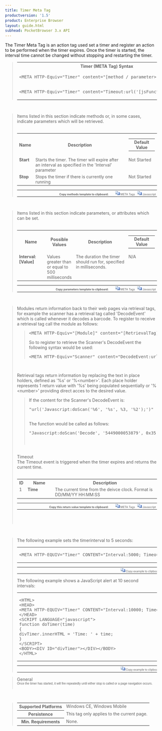 ```yaml
---
title: Timer Meta Tag
productversion: '1.5'
product: Enterprise Browser
layout: guide.html
subhead: PocketBrowser 3.x API
---
```


The Timer Meta Tag is an action tag used set a timer and register an action to be performed when the timer expires. Once the timer is started, the interval time cannot be changed without stopping and restarting the timer.

<div id="SyntaxSpan" style="display:block">
<blockquote>
<table class="clsSyntax" cellspacing="1" cellpadding="3" width="95%">
<tr>
<th class="clsSyntaxHeadings">Timer (META Tag) Syntax
</th>
</tr>
<tr>
<td class="clsSyntaxCells">
<pre class="clsSyntaxCells">&lt;META HTTP-Equiv="Timer" content="[method / parameter&gt;</pre>
</td>
</tr>
<tr>
<td class="clsSyntaxCells">
 <pre class="clsSyntaxCells">&lt;META HTTP-Equiv="Timer" content="Timeout:url('[jsFunction | url]')"&gt;</pre>
</td>
</tr>
</table>
</blockquote><br></div>
<div id="ParametersWOSpan" style="display:block">
<blockquote>
Items listed in this section indicate methods or, in some cases, indicate parameters which will be retrieved.
<BR><BR><table class="clsSyntax" cellspacing="1" cellpadding="3" width="95%">
<col width="10%">
<col width="68%">
<col width="22%">
<tr>
<th class="clsSyntaxHeadings">Name</th>
<th class="clsSyntaxHeadings">Description</th>
<th class="clsSyntaxHeadings">
  <table cellspacing="0" cellpadding="0">
    <tr>
      <td width="85%" class="clsSyntaxHeadings" style="border-bottom-style: none;">Default Value</td>
    </tr>
  </table>
</th>
</tr>
<tr>
<td valign="top" class="clsSyntaxCells"><b>Start</b></td>
<td valign="top" class="clsSyntaxCells">Starts the timer.  The timer will expire after an interval as specified in the 'Interval' parameter</td>
<td valign="top" class="clsSyntaxCells">Not Started</td>
</tr>
<tr>
<td valign="top" class="clsSyntaxCells"><b>Stop</b></td>
<td valign="top" class="clsSyntaxCells">Stops the timer if there is currently one running</td>
<td valign="top" class="clsSyntaxCells">Not Started</td>
</tr>
</table>
<table cellspacing="1" cellpadding="3" width="95%">
<col width="78%">
<col width="8%">
<col width="1%">
<col width="5%">
<col width="1%">
<col width="5%">
<col width="2%">
<tr align="right">
<td></td>
<td valign="bottom" style="border-bottom-style: none;font-weight:normal;font-size:xx-small;"><nobr><b>Copy methods template to clipboard:</b></nobr></td>
<td></td>
<td valign="bottom" style="border-bottom-style: none;font-weight:normal;font-size:xx-small;"><nobr><img id="imgCopyDefaultsWO" alt="Copy META Tag template to clipboard" onclick="CopyTemplate('txtMETATemplateWO')" onmouseover="this.style.cursor='hand'" src="../Resources/CopyDefaults.gif">
			META Tags
		</nobr></td>
<td></td>
<td valign="middle" style="border-bottom-style: none;font-weight:normal;font-size:xx-small;"><nobr><img id="imgCopyDefaultsWO" alt="Copy Javascript template to clipboard" onclick="CopyTemplate('txtJavascriptTemplateWO')" onmouseover="this.style.cursor='hand'" src="../Resources/CopyDefaults.gif">
			Javascript
		</nobr></td>
<td></td>
</tr>
</table>
<div style="display:none"><textarea id="txtMETATemplateWO">&lt;!-- 
The Timer META Tag is an action tag used to set a timer and register an action to perform on each interval. Once the timer is started the interval time can not be changed without stopping the timer and restarting it.
--&gt;

&lt;!-- &lt;META HTTP-Equiv="Timer" Content="Start"&gt; --&gt;      &lt;!-- Starts the timer.  The timer will expire after an interval as specified in the 'Interval' parameter --&gt;
&lt;!-- &lt;META HTTP-Equiv="Timer" Content="Stop"&gt; --&gt;      &lt;!-- Stops the timer if there is currently one running --&gt;</textarea></div>
<div style="display:none"><textarea id="txtJavascriptTemplateWO">&lt;script&gt;
/*
The Timer META Tag is an action tag used to set a timer and register an action to perform on each interval. Once the timer is started the interval time can not be changed without stopping the timer and restarting it.
*/

function doTimerInit()
{
var objGeneric = new ActiveXObject("PocketBrowser.Generic");

//objGeneric.InvokeMETAFunction('Timer', 'Start');      /* Starts the timer.  The timer will expire after an interval as specified in the 'Interval' parameter */
//objGeneric.InvokeMETAFunction('Timer', 'Stop');      /* Stops the timer if there is currently one running */

}
&lt;/script&gt;</textarea></div>
</blockquote><br></div>
<div id="ParametersWSpan" style="display:block">
<blockquote>
Items listed in this section indicate parameters, or attributes which can be set.
<BR><BR><table class="clsSyntax" cellspacing="1" cellpadding="3" width="95%">
<col width="20%">
<col width="20%">
<col width="38%">
<col width="22%">
<tr>
<th class="clsSyntaxHeadings">Name</th>
<th class="clsSyntaxHeadings">Possible Values</th>
<th class="clsSyntaxHeadings">Description</th>
<th class="clsSyntaxHeadings">
  <table cellspacing="0" cellpadding="0">
    <tr>
      <td width="85%" class="clsSyntaxHeadings" style="border-bottom-style: none;">Default Value</td>
    </tr>
  </table>
</th>
</tr>
<tr>
<td valign="top" class="clsSyntaxCells"><b>Interval:[Value]
							</b></td>
<td valign="top" class="clsSyntaxCells">Values greater than or equal to 500 milliseconds</td>
<td valign="top" class="clsSyntaxCells">The duration the timer should run for, specified in milliseconds.</td>
<td valign="top" class="clsSyntaxCells">N/A</td>
</tr>
</table>
<table cellspacing="1" cellpadding="3" width="95%">
<col width="78%">
<col width="8%">
<col width="1%">
<col width="5%">
<col width="1%">
<col width="5%">
<col width="2%">
<tr align="right">
<td></td>
<td valign="bottom" style="border-bottom-style: none;font-weight:normal;font-size:xx-small;"><nobr><b>Copy parameters template to clipboard:</b></nobr></td>
<td></td>
<td valign="bottom" style="border-bottom-style: none;font-weight:normal;font-size:xx-small;"><nobr><img id="imgCopyDefaultsW" alt="Copy META Tag template to clipboard" onclick="CopyTemplate('txtMETATemplateW')" onmouseover="this.style.cursor='hand'" src="../Resources/CopyDefaults.gif">
			META Tags
		</nobr></td>
<td></td>
<td valign="middle" style="border-bottom-style: none;font-weight:normal;font-size:xx-small;"><nobr><img id="imgCopyDefaultsW" alt="Copy Javascript template to clipboard" onclick="CopyTemplate('txtJavascriptTemplateW')" onmouseover="this.style.cursor='hand'" src="../Resources/CopyDefaults.gif">
			Javascript
		</nobr></td>
<td></td>
</tr>
</table>
<div style="display:none"><textarea id="txtMETATemplateW">&lt;!-- 
The Timer META Tag is an action tag used to set a timer and register an action to perform on each interval. Once the timer is started the interval time can not be changed without stopping the timer and restarting it.
--&gt;

&lt;!-- &lt;META HTTP-Equiv="Timer" Content="Interval:[Value]"&gt; --&gt;      &lt;!-- The duration the timer should run for, specified in milliseconds. --&gt;</textarea></div>
<div style="display:none"><textarea id="txtJavascriptTemplateW">&lt;script&gt;
/*
The Timer META Tag is an action tag used to set a timer and register an action to perform on each interval. Once the timer is started the interval time can not be changed without stopping the timer and restarting it.
*/

function doTimerInit()
{
var objGeneric = new ActiveXObject("PocketBrowser.Generic");

//objGeneric.InvokeMETAFunction('Timer', 'Interval:[Value]');      /* The duration the timer should run for, specified in milliseconds. */

}
&lt;/script&gt;</textarea></div>
</blockquote><br></div>
<div id="ReturnsSpan" style="display:block">
<blockquote>
<p>
Modules return information back to their web pages via retrieval tags, for example the scanner has a retrieval tag called 'DecodeEvent' which is called whenever it decodes a barcode.  To register to receive a retrieval tag call the module as follows:
<blockquote>
<pre class="clsSyntaxCells">&lt;META HTTP-Equiv="[Module]" content="[RetrievalTag]:url('[URI]')"&gt;</pre>
So to register to retrieve the Scanner's DecodeEvent the following syntax would be used:
<pre class="clsSyntaxCells">&lt;META HTTP-Equiv="Scanner" content="DecodeEvent:url('Javascript:doScan('%6', '%s', %3, '%2');')"&gt;</pre>
</blockquote><BR><P>
Retrieval tags return information by replacing the text in place holders, defined as '%s' or '%&lt;number&gt;'.  Each place holder represents 1 return value with '%s' being populated sequentially or '%&lt;number&gt;' providing direct acces to the desired value.
</P>
<blockquote>
<p>
		If the content for the Scanner's DecodeEvent is:<BR><pre class="clsSyntaxCells">"url('Javascript:doScan('%6', '%s', %3, '%2');')"</pre><BR>
		The function would be called as follows:<BR><pre class="clsSyntaxCells">"Javascript:doScan('Decode', '5449000053879', 0x35, 'SCN:EAN13');"</pre><BR></p>
</blockquote>
</p><br><DIV class="clsRef">Timeout</DIV>
<DIV>The Timeout event is triggered when the timer expires and returns the current time.</DIV><BR><table class="clsSyntax" cellspacing="1" cellpadding="3" width="95%">
<col width="3%">
<col width="20%">
<col width="77%">
<tr>
<th class="clsSyntaxHeadings">ID</th>
<th class="clsSyntaxHeadings">Name</th>
<th class="clsSyntaxHeadings">Description</th>
</tr>
<tr>
<td class="clsSyntaxCells" valign="top">1</td>
<td class="clsSyntaxCells" valign="top"><b>Time</b></td>
<td class="clsSyntaxCells" style="text-align:left;">The current time from the deivce clock.  Format is DD/MM/YY HH:MM:SS</td>
</tr>
</table>
<div style="display:none"><textarea id="ID0EDC">&lt;!-- &lt;META HTTP-Equiv="Timer" Content="Timeout:url('JavaScript:fnJSCallbackHandler('%1');')"&gt; --&gt;</textarea></div>
<div style="display:none"><textarea rows="20" cols="200" id="ID0EJC">&lt;script&gt;
/*
function doTimerInit()
{
var objGeneric = new ActiveXObject("PocketBrowser.Generic");

//objGeneric.InvokeMETAFunction('Timer', 'Timeout:url('JavaScript:fnJSCallbackHandler('%1');')');      /* The Timeout event is triggered when the timer expires and returns the current time. */

}
&lt;/script&gt;</textarea></div>
<table cellspacing="1" cellpadding="3" width="95%">
<col width="78%">
<col width="8%">
<col width="1%">
<col width="5%">
<col width="1%">
<col width="5%">
<col width="2%">
<tr align="right">
<td></td>
<td valign="bottom" style="border-bottom-style: none;font-weight:normal;font-size:xx-small;"><nobr><b>Copy this return value template to clipboard:</b></nobr></td>
<td></td>
<td valign="bottom" style="border-bottom-style: none;font-weight:normal;font-size:xx-small;"><nobr><img id="imgCopyDefaultsReturn" alt="Copy META Tag template to clipboard" onmouseover="this.style.cursor='hand'" src="../Resources/CopyDefaults.gif" onclick="CopyTemplate('ID0EDC');">
			META Tags
		</nobr></td>
<td></td>
<td valign="middle" style="border-bottom-style: none;font-weight:normal;font-size:xx-small;"><nobr><img id="imgCopyDefaultsWO" alt="Copy Javascript template to clipboard" onmouseover="this.style.cursor='hand'" src="../Resources/CopyDefaults.gif" onclick="CopyTemplate('ID0EJC');">
			Javascript
		</nobr></td>
<td></td>
</tr>
</table><br><br></blockquote><br></div>
<div id="ExamplesSpan" style="display:block">
<blockquote>
<p>The following example sets the timerinterval to 5 seconds:</p>
<table class="clsSyntax" cellspacing="1" cellpadding="3" width="95%">
<tr>
<td>
  <pre class="clsSyntaxCells">
&lt;META HTTP-EQUIV="Timer" CONTENT="Interval:5000; Timeout:url('Javascript:doTimer('%s');'); Start"&gt;
</pre>
</td>
</tr>
</table>
<table cellspacing="1" cellpadding="3" width="95%">
<col width="85%">
<col width="15%">
<tr align="right">
<td></td>
<td valign="bottom" style="border-bottom-style: none;font-weight:normal;font-size:xx-small;"><nobr><img id="imgCopyDefaults" alt="Copy example to clipboard" onmouseover="this.style.cursor='hand'" src="../Resources/CopyDefaults.gif" onclick="CopyTemplate('ID0EUC');">
			Copy example to clipboard
		</nobr></td>
</tr>
</table>
<div id="Examples" style="display:none"><textarea id="ID0EUC">&lt;!-- 
The following example sets the timerinterval to 5 seconds:
--&gt;

&lt;META HTTP-EQUIV="Timer" CONTENT="Interval:5000; Timeout:url('Javascript:doTimer('%s');'); Start"&gt;
</textarea></div>
<p>The following example shows a JavaScript alert at 10 second intervals:</p>
<table class="clsSyntax" cellspacing="1" cellpadding="3" width="95%">
<tr>
<td>
  <pre class="clsSyntaxCells">
&lt;HTML&gt;
&lt;HEAD&gt;
&lt;META HTTP-EQUIV="Timer" CONTENT="Interval:10000; Timeout:url('Javascript:doTimer('%s');'); Start"&gt;
&lt;/HEAD&gt;
&lt;SCRIPT LANGUAGE="javascript"&gt;
function doTimer(time)
{
divTimer.innerHTML = 'Time: ' + time;
}
&lt;/SCRIPT&gt;
&lt;BODY&gt;&lt;DIV ID="divTimer"&gt;&lt;/DIV&gt;&lt;/BODY&gt;
&lt;/HTML&gt;
</pre>
</td>
</tr>
</table>
<table cellspacing="1" cellpadding="3" width="95%">
<col width="85%">
<col width="15%">
<tr align="right">
<td></td>
<td valign="bottom" style="border-bottom-style: none;font-weight:normal;font-size:xx-small;"><nobr><img id="imgCopyDefaults" alt="Copy example to clipboard" onmouseover="this.style.cursor='hand'" src="../Resources/CopyDefaults.gif" onclick="CopyTemplate('ID0E2C');">
			Copy example to clipboard
		</nobr></td>
</tr>
</table>
<div id="Examples" style="display:none"><textarea id="ID0E2C">&lt;!-- 
The following example shows a JavaScript alert at 10 second intervals:
--&gt;

&lt;HTML&gt;
&lt;HEAD&gt;
&lt;META HTTP-EQUIV="Timer" CONTENT="Interval:10000; Timeout:url('Javascript:doTimer('%s');'); Start"&gt;
&lt;/HEAD&gt;
&lt;SCRIPT LANGUAGE="javascript"&gt;
function doTimer(time)
{
divTimer.innerHTML = 'Time: ' + time;
}
&lt;/SCRIPT&gt;
&lt;BODY&gt;&lt;DIV ID="divTimer"&gt;&lt;/DIV&gt;&lt;/BODY&gt;
&lt;/HTML&gt;
</textarea></div>
</blockquote>
</div>
<div id="RemarksSpan" style="display:block">
<blockquote>
<DIV class="clsRef">General</DIV>
<DIV style="font-family:verdana,arial,helvetica;font-size:x-small;">Once the timer has started, it will fire repeatedly until either stop is called or a page navigation occurs. 
</DIV>
<pre style="font-family:courier;font-size:small;"></pre>
</blockquote><br></div>
<div id="InfoSpan" style="display:block">
<blockquote>
<table>
<tr>
<th>Supported Platforms</th>
<td>Windows CE, Windows Mobile</td>
</tr>
<tr>
<th>Persistence</th>
<td>This tag only applies to the current page.</td>
</tr>
<tr>
<th>Min. Requirements</th>
<td>None.</td>
</tr>
</table>
</blockquote><br></div>
<div id="DefaultParamsSpan" style="display:none">
<pre><textarea id="DefaultParameters"></textarea></pre>
</div>
